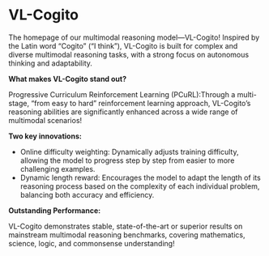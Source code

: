 # VL-Cogito
The homepage of our multimodal reasoning model—VL-Cogito! 
Inspired by the Latin word “Cogito” (“I think”), VL-Cogito is built for complex and diverse multimodal reasoning tasks, with a strong focus on autonomous thinking and adaptability.

**What makes VL-Cogito stand out?**

Progressive Curriculum Reinforcement Learning (PCuRL):Through a multi-stage, “from easy to hard” reinforcement learning approach, VL-Cogito’s reasoning abilities are significantly enhanced across a wide range of multimodal scenarios!

**Two key innovations:**

+ Online difficulty weighting: Dynamically adjusts training difficulty, allowing the model to progress step by step from easier to more challenging examples.
+ Dynamic length reward: Encourages the model to adapt the length of its reasoning process based on the complexity of each individual problem, balancing both accuracy and efficiency.

**Outstanding Performance:**

VL-Cogito demonstrates stable, state-of-the-art or superior results on mainstream multimodal reasoning benchmarks, covering mathematics, science, logic, and commonsense understanding!
